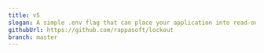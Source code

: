 ```yaml
---
title: v5
slogan: A simple .env flag that can place your application into read-only mode. By default only get requests are allowed. You can optionally allow authentication.
githubUrl: https://github.com/rappasoft/lockout
branch: master
---
```


